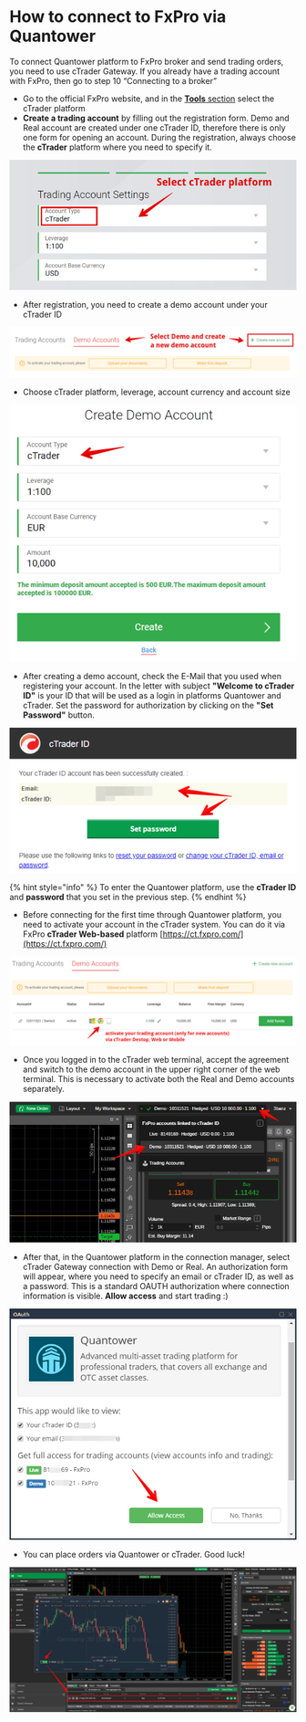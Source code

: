 # How to connect to FxPro via Quantower

To connect Quantower platform to FxPro broker and send trading orders, you need to use cTrader Gateway. If you already have a trading account with FxPro, then go to step 10 “Connecting to a broker”

* Go to the official FxPro website, and in the [**Tools** section](https://www.fxpro.com/trading-platforms/ctrader) select the cTrader platform
* **Create a trading account** by filling out the registration form. Demo and Real account are created under one cTrader ID, therefore there is only one form for opening an account. During the registration, always choose the **cTrader** platform where you need to specify it.

![Select cTrader platform during the registration process](../../.gitbook/assets/register-with-fxpro-_-select-ctrader.png)

* After registration, you need to create a demo account under your cTrader ID

![](../../.gitbook/assets/fxpro-direct-create-demo.png)

* Choose cTrader platform, leverage, account currency and account size

![](../../.gitbook/assets/fxpro-direct-demo.png)

* After creating a demo account, check the E-Mail that you used when registering your account. In the letter with subject **"Welcome to cTrader ID"** is your ID that will be used as a login in platforms Quantower and cTrader. Set the password for authorization by clicking on the **"Set Password"** button.

![](../../.gitbook/assets/set-password.png)

{% hint style="info" %}
To enter the Quantower platform, use the **cTrader ID** and **password** that you set in the previous step.
{% endhint %}

* Before connecting for the first time through Quantower platform, you need to activate your account in the cTrader system. You can do it via FxPro **cTrader Web-based** platform [https://ct.fxpro.com/](https://ct.fxpro.com/)

![](../../.gitbook/assets/fxpro-ctrader-activation.png)

* Once you logged in to the cTrader web terminal, accept the agreement and switch to the demo account in the upper right corner of the web terminal. This is necessary to activate both the Real and Demo accounts separately.

![](../../.gitbook/assets/select-demo-account.png)

* After that, in the Quantower platform in the connection manager, select cTrader Gateway connection with Demo or Real. An authorization form will appear, where you need to specify an email or cTrader ID, as well as a password. This is a standard OAUTH authorization where connection information is visible. **Allow access** and start trading :\)

![](../../.gitbook/assets/oauth-2019-08-14-18.57.12.png)

* You can place orders via Quantower or cTrader. Good luck!

![](../../.gitbook/assets/chart-on-ctrader-an-quantower.png)

  






